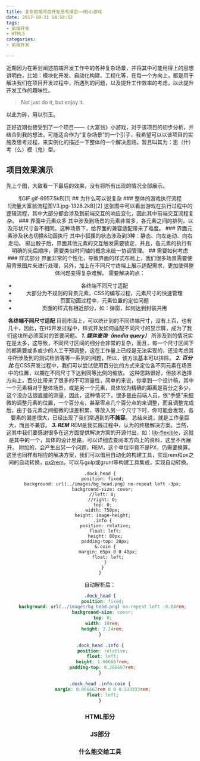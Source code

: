 ```yaml
---
title: 复杂前端项目开发思考模型——H5小游戏
date: 2017-10-31 14:58:52
tags:
- 前端开发
- HTML5
categories:
- 前端开发

---
```


近期因为在筹划阐述前端开发工作中的各种复杂场景，并将其中可能用得上的思想讲明白，比如：模块化开发、自动化构建、工程化等，在每一个方向上，都是用于解决我们在项目开发过程中，所遇到的问题，以及提升工作效率的考虑，以此提升开发工作的趣味性。
> Not just do it, but enjoy it.

以此为砖，用以引玉。
<!-- more -->
正好近期也接受到了一个项目——《大富翁》小游戏，对于该项目的初步分析，并结合到我的想法，可能适合作为“复杂场景”的一个引子，我希望可以以该项目的实施及思考过程，来实例化的描述一下整体的一个解决思路。暂且叫其为：思（什）考（么）模（鬼）型。   
## 项目效果演示
先上个图，大致看一下最后的效果，没有将所有出现的情况全部展示。
<center>![GIF.gif-6957.5kB][1]
## 为什么可以说复杂
### 整体的游戏执行流程
<center>![流量大富翁流程图V3.jpg-1328.2kB][2]
这张图中可以看出游戏在执行过程中的逻辑流程，其中大部分都会涉及到前端交互的响应变化，因此其中前端交互流程复杂。
### 界面中元素众多
其中涉及到场景的元素非常多，各元素之间的排列，以及形状尺寸各不相同。这种场景下，给界面的兼容适配带来了难度。
### 界面元素涉及状态切换&动画执行
其中小狐狸的状态涉及到3种：静态、向左走动、向右走动。   
掷出骰子后，界面其他元素的交互触发需要锁定，并且，各元素的执行有明确的先后顺序，需要类似时间轴的概念来统一协调管理。
## 需要如何考虑
### 样式部分
界面非常的个性化，导致界面的样式布局上，我们很多场景需要使用背景图片来进行处理，另外，加上在不同尺寸终端上展示适配需求，更加使得整体问题变得复杂难解。
需要解决的点：

 - 各终端不同尺寸适配
 - 大部分为不规则的背景元素，CSS的编写过程，元素尺寸的快速管理
 - 页面动画过程中，元素位置的定位问题
 - 页面的样式有相近部分，如：弹窗，如何达到封装共用
 
**各终端不同尺寸适配**
目前市面上，可以统计到的不同终端尺寸，没有上百，也有几十，因此，在H5开发过程中，样式开发如何适配不同尺寸的显示屏，成为了我们这块所必须面对的首要问题。
***1. 媒体查询（media query）***
所涉及到的情况实在是太多，这导致，不同尺寸区间的细分会非常的复杂，而且，每一个尺寸区间下的都需要或多或少的人工干预调整，这在工作量上已经是无法实现的，还没考虑其中所涉及到的测试检验等等一系列的问题，所以，该方法基本可以排除。
***2. 百分比***
在CSS开发过程中，我们可以尝试使用百分比的方式来定位各不同元素在场景中的位置，以期在不同尺寸下达到同等比例的缩放。
这种思路很好，但技术选择方向上，百分比带来了很多的不可测量性，简单的来说，你拿到一个设计稿，其中一个元素相对于整体场景，或是另一个元素，具体较为精确的距离是百分之多少，这个没办法很直接的测量，因此，这种情况下，很多是由前端人员，依“手感”来细微的调整元素的位置，一个百分点，甚至零点几个百分点的来调整，而且调整完成后，由于各元素之间细微的误差积累，等放入另一个尺寸下时，你可能会发现，各要素的偏差很大，已经出现了我们常遇到的**不兼容**。
总结来说，就是工作量巨大，而且不兼容。
***3. REM***
REM是我实践过程中，认为的终极解决方案。当然，这其中我们要感谢很多在这方面提供解决方案的开源付出，如：[lib-flexible][3]，这就是其中的一个，具体的设计思路，可以详细去查阅本方向上的资料，这里不再展开。
附加的，会产生出另一个问题，REM，这个单位毕竟不是PX，仍需要换算。这里也同样有相应的解决方案，我们可以借用自动化的构建工具，实现rem和px之间的自动转换，[px2rem][4]，可以与gulp或grunt等构建工具集成，实现自动转换。
```less
.dock_head {
  position: fixed;
  background: url(../images/bg_head.png) no-repeat left -3px;
  background-size: cover;
  //left: 0;
  //right: 0;
  top: 0;
  width: 750px;
  height: image-height;
  .info {
    position: relative;
    float: left;
    height: 80px;
    padding-top: 20px;
    &.coin {
      margin: 65px 0 0 40px;
      float: left;
    }
  }
}
```
自动解析后：
```css
.dock_head {
  position: fixed;
  background: url(../images/bg_head.png) no-repeat left -0.04rem;
  background-size: cover;
  top: 0;
  width: 10rem;
  height: 2.24rem;
}

.dock_head .info {
  position: relative;
  float: left;
  height: 1.066667rem;
  padding-top: 0.266667rem;
}

.dock_head .info.coin {
  margin: 0.866667rem 0 0 0.533333rem;
  float: left;
}
```



### HTML部分

### JS部分

### 什么能交给工具


  [1]: http://static.zybuluo.com/lfire/74tw55hagfeblydaoapisnir/GIF.gif
  [2]: http://static.zybuluo.com/lfire/fwiihz6mb8gpn80objovvy77/%E6%B5%81%E9%87%8F%E5%A4%A7%E5%AF%8C%E7%BF%81%E6%B5%81%E7%A8%8B%E5%9B%BEV3.jpg
  [3]: https://github.com/amfe/lib-flexible
  [4]: https://www.npmjs.com/package/px2rem